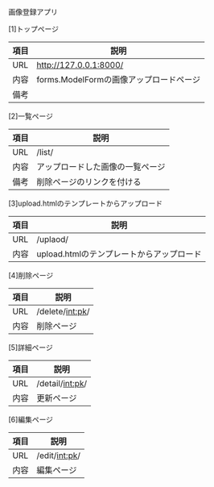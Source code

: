 画像登録アプリ


[1]トップページ

|項目  | 説明|
|-----------------|----------------------------------------------|
| URL   | http://127.0.0.1:8000/
| 内容  | forms.ModelFormの画像アップロードページ                              |
| 備考  | 


[2]一覧ページ

|項目  | 説明|
|-----------------|----------------------------------------------|
| URL   | /list/
| 内容  | アップロードした画像の一覧ページ                              |
| 備考  | 削除ページのリンクを付ける


[3]upload.htmlのテンプレートからアップロード

|項目  | 説明|
|-----------------|----------------------------------------------|
| URL         | /uplaod/ |
| 内容  | upload.htmlのテンプレートからアップロード|

[4]削除ページ

|項目  | 説明|
|-----------------|----------------------------------------------|
| URL         | /delete/<int:pk>/ |
| 内容  | 削除ページ|

[5]詳細ページ

|項目  | 説明|
|-----------------|----------------------------------------------|
| URL         | /detail/<int:pk>/ |
| 内容  | 更新ページ|

[6]編集ページ

|項目  | 説明|
|-----------------|----------------------------------------------|
| URL         | /edit/<int:pk>/ |
| 内容  | 編集ページ|
